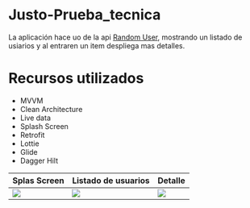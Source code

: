 # Justo-Prueba_tecnica
La aplicación hace uo de la api [Random User](https://randomuser.me/), mostrando un listado de usiarios y al entraren un item despliega mas detalles.

# Recursos utilizados
- MVVM
- Clean Architecture
- Live data
- Splash Screen
- Retrofit
- Lottie
- Glide
- Dagger Hilt

|Splas Screen|Listado de usuarios|Detalle|
|------------|-------------------|-------|
|![](https://acortar.link/11qPqB)|![](https://acortar.link/lzdkn4)|![](https://acortar.link/YPs9Dg)|
